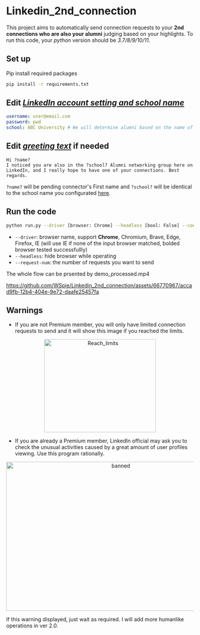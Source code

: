 # Linkedin_2nd_connection

This project aims to automatically send connection requests to your **2nd connections who are also your alumni** judging based on your highlights. To run this code, your *python* version should be *3.7/8/9/10/11*. 
## Set up
Pip install required packages
```bash shell
pip install -r requirements.txt
```

## Edit [*LinkedIn account setting and school name*](config.yaml)
```yaml config.yaml
username: user@email.com
password: pwd
school: ABC University # We will determine alumni based on the name of school, so be careful of typos
```

## Edit [*greeting text*](greeting_alumni.txt) if needed
```text greeting_alumni.txt
Hi ?name?
I noticed you are also in the ?school? Alumni networking group here on LinkedIn, and I really hope to have one of your connections. Best regards.
```
`?name?` will be pending connector's First name and `?school?` will be identical to the school name you configurated [here](config.yaml). 

## Run the code
```bash shell
python run.py --driver [browser: Chrome] --headless [bool: False] --config [path: 'config.yaml'] --request-num [int: 20] --greet-txt [path: greeting_alumni.txt]
```
- `--driver`: browser name, support **Chrome**, Chromium, Brave, Edge, Firefox, IE (will use IE if none of the input browser matched, bolded browser tested successfullly)
- `--headless`: hide browser while operating
- `--request-num`: the number of requests you want to send

The whole flow can be prsented by demo_processed.mp4

https://github.com/WSpie/Linkedin_2nd_connection/assets/66770967/accad9fb-12b4-404e-9e72-daafe25457fa


## Warnings

- If you are not Premium member, you will only have limited connection requests to send and it will show this image if you reached the limits.
<div align="center">
  <img src="https://github.com/WSpie/Linkedin_2nd_connection/assets/66770967/c8de26b9-f378-4c0f-83cf-2064bf6275f7" alt="Reach_limits" width="300" height="250">
</div>

- If you are already a Premium member, LinkedIn official may ask you to check the unusual activities caused by a great amount of user profiles viewing. Use this program rationally.
<div align="center">
  <img src="https://user-images.githubusercontent.com/66770967/190923752-10d738f1-c683-4276-9a6a-fd959e655e9f.png" alt="banned" width="600" height="400">
</div>

If this warning displayed, just wait as required. I will add more humanlike operations in ver 2.0.

